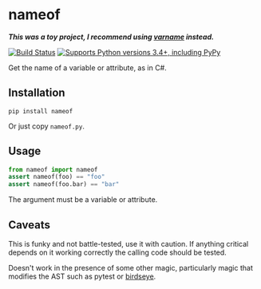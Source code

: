 # nameof

***This was a toy project, I recommend using [varname](https://github.com/pwwang/python-varname?tab=readme-ov-file#getting-variable-names-directly-using-nameof) instead.***

[![Build Status](https://travis-ci.org/alexmojaki/nameof.svg?branch=master)](https://travis-ci.org/alexmojaki/nameof) [![Supports Python versions 3.4+, including PyPy](https://img.shields.io/pypi/pyversions/nameof.svg)](https://pypi.python.org/pypi/nameof)

Get the name of a variable or attribute, as in C#.

## Installation

    pip install nameof

Or just copy `nameof.py`.

## Usage

```python
from nameof import nameof
assert nameof(foo) == "foo"
assert nameof(foo.bar) == "bar"
```

The argument must be a variable or attribute.

## Caveats

This is funky and not battle-tested, use it with caution. If anything critical depends on it working correctly the calling code should be tested.

Doesn't work in the presence of some other magic, particularly magic that modifies the AST such as pytest or [birdseye](https://github.com/alexmojaki/birdseye).
